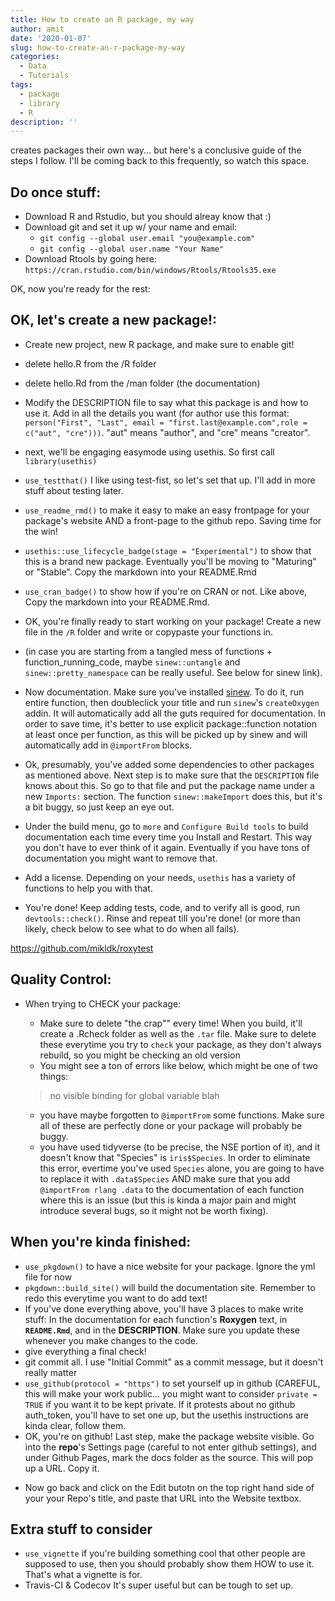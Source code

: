 ```yaml
---
title: How to create an R package, my way
author: amit
date: '2020-01-07'
slug: how-to-create-an-r-package-my-way
categories:
  - Data
  - Tutorials
tags:
  - package
  - library
  - R
description: ''
---
```


creates packages their own way... but here's a conclusive guide of the steps I follow. I'll be coming back to this frequently, so watch this space.

## Do once stuff: 
   - Download R and Rstudio, but you should alreay know that :)
   - Download git and set it up w/ your name and email:
     - `git config --global user.email "you@example.com"`
     - `git config --global user.name "Your Name"` 
   - Download Rtools by going here: `https://cran.rstudio.com/bin/windows/Rtools/Rtools35.exe`

OK, now you're ready for the rest:

## OK, let's create a new package!:

   - Create new project, new R package, and make sure to enable git!
  [](/post/2020-01-07-how-to-create-an-r-package-my-way_files/package1.png)
  [](/post/2020-01-07-how-to-create-an-r-package-my-way_files/package2.png)
  [](/post/2020-01-07-how-to-create-an-r-package-my-way_files/package3.png)
  
   - delete hello.R from the /R folder
   - delete hello.Rd from the /man folder (the documentation)
   - Modify the DESCRIPTION file to say what this package is and how to use it. Add in all the details you want (for author use this format: `person("First", "Last", email = "first.last@example.com",role = c("aut", "cre")))`. "aut" means "author", and "cre" means "creator".
   - next, we'll be engaging easymode using usethis. So first call `library(usethis)`
   - `use_testthat()` I like using test-fist, so let's set that up. I'll add in more stuff about testing later.
   - `use_readme_rmd()` to make it easy to make an easy frontpage for your package's website AND a front-page to the github repo. Saving time for the win!
   - `usethis::use_lifecycle_badge(stage = "Experimental")` to show that this is a brand new package. Eventually you'll be moving to "Maturing" or "Stable". Copy the markdown into your README.Rmd
   - `use_cran_badge()` to show how if you're on CRAN or not. Like above, Copy the markdown into your README.Rmd.
   - OK, you're finally ready to start working on your package! Create a new file in the `/R` folder and write or copypaste your functions in.
   - (in case you are starting from a tangled mess of functions + function_running_code, maybe `sinew::untangle` and `sinew::pretty_namespace` can be really useful. See below for sinew link).
   - Now documentation. Make sure you've installed [sinew](https://github.com/metrumresearchgroup/sinew). To do it, run entire function, then doubleclick your title and run `sinew`'s `createOxygen` addin. It will automatically add all the guts required for documentation. In order to save time, it's better to use explicit package::function notation at least once per function, as this will be picked up by sinew and will automatically add in `@importFrom` blocks.
   - Ok, presumably, you've added some dependencies to other packages as mentioned above. Next step is to make sure that the `DESCRIPTION` file knows about this. So go to that file and put the package name under a new `Imports:` section. The function `sinew::makeImport` does this, but it's a bit buggy, so just keep an eye out.
   - Under the build menu, go to `more` and `Configure Build tools` to build documentation each time every time you Install and Restart. This way you don't have to ever think of it again. Eventually if you have tons of documentation you might want to remove that.
   - Add a license. Depending on your needs, `usethis` has a variety of functions to help you with that.
   - You're done! Keep adding tests, code, and to verify all is good, run `devtools::check()`. Rinse and repeat till you're done! (or more than likely, check below to see what to do when all fails).


https://github.com/mikldk/roxytest


## Quality Control:
   - When trying to CHECK your package: 
     - Make sure to delete "the crap"" every time! When you build, it'll create a .Rcheck folder as well as the `.tar` file. Make sure to delete these everytime you try to `check` your package, as they don't always rebuild, so you might be checking an old version
     - You might see a ton of errors like below, which might be one of two things:
     
     > no visible binding for global variable blah
       
       - you have maybe forgotten to `@importFrom` some functions. Make sure all of these are perfectly done or your package will probably be buggy.
       - you have used tidyverse (to be precise, the NSE portion of it), and it doesn't know that "Species" is `iris$Species`. In order to eliminate this error, evertime you've used `Species` alone, you are going to have to replace it with `.data$Species` AND make sure that you add `@importFrom rlang .data` to the documentation of each function where this is an issue (but this is kinda a major pain and might introduce several bugs, so it might not be worth fixing).
       
## When you're kinda finished:
   - `use_pkgdown()` to have a nice website for your package. Ignore the yml file for now
   - `pkgdown::build_site()` will build the documentation site. Remember to redo this everytime you want to do add text!
   - If you've done everything above, you'll have 3 places to make write stuff: In the documentation for each function's **Roxygen** text, in **`README.Rmd`**, and in the **DESCRIPTION**. Make sure you update these whenever you make changes to the code. 
   - give everything a final check!
   - git commit all. I use "Initial Commit" as a commit message, but it doesn't really matter
   - `use_github(protocol = "https")` to set yourself up in github (CAREFUL, this will make your work public... you might want to consider `private = TRUE` if you want it to be kept private. If it protests about no github auth_token, you'll have to set one up, but the usethis instructions are kinda clear, follow them.
   - OK, you're on github! Last step, make the package website visible. Go into the **repo**'s Settings page (careful to not enter github settings), and under Github Pages, mark the docs folder as the source. This will pop up a URL. Copy it.
   
  [](/post/2020-01-07-how-to-create-an-r-package-my-way_files/package3.png)
  
  - Now go back and click on the Edit butotn on the top right hand side of your your Repo's title, and paste that URL into the Website textbox.

 
## Extra stuff to consider 
 - `use_vignette` if you're building something cool that other people are supposed to use, then you should probably show them HOW to use it. That's what a vignette is for.
 - Travis-CI & Codecov It's super useful but can be tough to set up.  
 